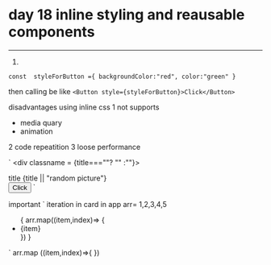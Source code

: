 # day 18 inline styling and reausable components
---

1. 
`
 const  styleForButton ={
    backgroundColor:"red",
    color:"green"
} `

then calling be like
` <Button style={styleForButton}>Click</Button> `

disadvantages using inline css
 1 not supports 
 - media quary
 - animation 


2 code repeatition
3 loose performance


` <div classname = {title===""? "" :""}>
<img src ="url" height width alt>
<div>title {title || "random picture"}</div>
<Button style={{color: title ==="Title 3" ? "megenta":"aqua"}}>Click</Button> `

 important 
 `
iteration in card  in app
arr= 1,2,3,4,5
<ul>
{
 arr.map((item,index)=>
 {
     <li key = {index}>{item}</li>
 })
}
 </ul>

`
arr.map ((item,index)=>{
    <card title ={item} />
})














